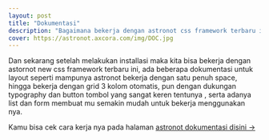 ```yaml
---
layout: post
title: "Dokumentasi"
description: "Bagaimana bekerja dengan astronot css framework terbaru ini"
cover: https://astronot.axcora.com/img/DOC.jpg
---
```

Dan sekarang setelah melakukan installasi maka kita bisa bekerja dengan astornot new css framework terbaru ini, ada beberapa dokumentasi untuk layout seperti mampunya astronot bekerja dengan satu penuh space, hingga bekerja dengan grid 3 kolom otomatis, pun dengan dukungan typography dan button tombol yang sangat keren tentunya , serta adanya list dan form membuat mu semakin mudah untuk bekerja menggunakan nya.

Kamu bisa cek cara kerja nya pada halaman [astronot dokumentasi disini →](https://astronot.axcora.com)